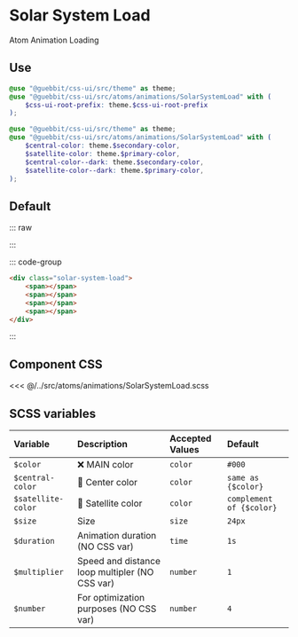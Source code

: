 # Solar System Load
<Badge type="tip">Atom</Badge> <Badge type="info">Animation</Badge> <Badge type="info">Loading</Badge>

## Use

```scss
@use "@guebbit/css-ui/src/theme" as theme;
@use "@guebbit/css-ui/src/atoms/animations/SolarSystemLoad" with (
    $css-ui-root-prefix: theme.$css-ui-root-prefix
);
```

```scss
@use "@guebbit/css-ui/src/theme" as theme;
@use "@guebbit/css-ui/src/atoms/animations/SolarSystemLoad" with (
    $central-color: theme.$secondary-color,
    $satellite-color: theme.$primary-color,
    $central-color--dark: theme.$secondary-color,
    $satellite-color--dark: theme.$primary-color,
);
```

## Default

::: raw
<div class="dev-section">
    <div class="solar-system-load">
        <span></span>
        <span></span>
        <span></span>
        <span></span>
    </div>
</div>
:::

::: code-group
```html
<div class="solar-system-load">
    <span></span>
    <span></span>
    <span></span>
    <span></span>
</div>
```
:::

## Component CSS

<<< @/../src/atoms/animations/SolarSystemLoad.scss


## SCSS variables

| Variable           | Description                                    | Accepted Values | Default                  |
|:-------------------|:-----------------------------------------------|:----------------|:-------------------------|
| `$color`           | :x: MAIN color                                 | `color`         | `#000`                   |
| `$central-color`   | :first_quarter_moon_with_face: Center color    | `color`         | `same as {$color}`       |
| `$satellite-color` | :first_quarter_moon_with_face: Satellite color | `color`         | `complement of {$color}` |
| `$size`            | Size                                           | `size`          | `24px`                   |
| `$duration`        | Animation duration (NO CSS var)                | `time`          | `1s`                     |
| `$multiplier`      | Speed and distance loop multipler (NO CSS var) | `number`        | `1`                      |
| `$number`          | For optimization purposes (NO CSS var)         | `number`        | `4`                      |


<style lang="scss">
@use "../docs/theme" as theme;
@use "../src/atoms/animations/SolarSystemLoad" with (
   $css-ui-root-prefix: theme.$css-ui-root-prefix
);
</style>